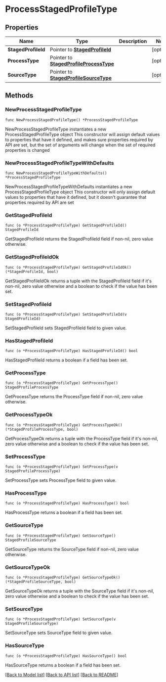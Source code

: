 # ProcessStagedProfileType

## Properties

Name | Type | Description | Notes
------------ | ------------- | ------------- | -------------
**StagedProfileId** | Pointer to [**StagedProfileId**](StagedProfileId.md) |  | [optional] 
**ProcessType** | Pointer to [**StagedProfileProcessType**](StagedProfileProcessType.md) |  | [optional] 
**SourceType** | Pointer to [**StagedProfileSourceType**](StagedProfileSourceType.md) |  | [optional] 

## Methods

### NewProcessStagedProfileType

`func NewProcessStagedProfileType() *ProcessStagedProfileType`

NewProcessStagedProfileType instantiates a new ProcessStagedProfileType object
This constructor will assign default values to properties that have it defined,
and makes sure properties required by API are set, but the set of arguments
will change when the set of required properties is changed

### NewProcessStagedProfileTypeWithDefaults

`func NewProcessStagedProfileTypeWithDefaults() *ProcessStagedProfileType`

NewProcessStagedProfileTypeWithDefaults instantiates a new ProcessStagedProfileType object
This constructor will only assign default values to properties that have it defined,
but it doesn't guarantee that properties required by API are set

### GetStagedProfileId

`func (o *ProcessStagedProfileType) GetStagedProfileId() StagedProfileId`

GetStagedProfileId returns the StagedProfileId field if non-nil, zero value otherwise.

### GetStagedProfileIdOk

`func (o *ProcessStagedProfileType) GetStagedProfileIdOk() (*StagedProfileId, bool)`

GetStagedProfileIdOk returns a tuple with the StagedProfileId field if it's non-nil, zero value otherwise
and a boolean to check if the value has been set.

### SetStagedProfileId

`func (o *ProcessStagedProfileType) SetStagedProfileId(v StagedProfileId)`

SetStagedProfileId sets StagedProfileId field to given value.

### HasStagedProfileId

`func (o *ProcessStagedProfileType) HasStagedProfileId() bool`

HasStagedProfileId returns a boolean if a field has been set.

### GetProcessType

`func (o *ProcessStagedProfileType) GetProcessType() StagedProfileProcessType`

GetProcessType returns the ProcessType field if non-nil, zero value otherwise.

### GetProcessTypeOk

`func (o *ProcessStagedProfileType) GetProcessTypeOk() (*StagedProfileProcessType, bool)`

GetProcessTypeOk returns a tuple with the ProcessType field if it's non-nil, zero value otherwise
and a boolean to check if the value has been set.

### SetProcessType

`func (o *ProcessStagedProfileType) SetProcessType(v StagedProfileProcessType)`

SetProcessType sets ProcessType field to given value.

### HasProcessType

`func (o *ProcessStagedProfileType) HasProcessType() bool`

HasProcessType returns a boolean if a field has been set.

### GetSourceType

`func (o *ProcessStagedProfileType) GetSourceType() StagedProfileSourceType`

GetSourceType returns the SourceType field if non-nil, zero value otherwise.

### GetSourceTypeOk

`func (o *ProcessStagedProfileType) GetSourceTypeOk() (*StagedProfileSourceType, bool)`

GetSourceTypeOk returns a tuple with the SourceType field if it's non-nil, zero value otherwise
and a boolean to check if the value has been set.

### SetSourceType

`func (o *ProcessStagedProfileType) SetSourceType(v StagedProfileSourceType)`

SetSourceType sets SourceType field to given value.

### HasSourceType

`func (o *ProcessStagedProfileType) HasSourceType() bool`

HasSourceType returns a boolean if a field has been set.


[[Back to Model list]](../README.md#documentation-for-models) [[Back to API list]](../README.md#documentation-for-api-endpoints) [[Back to README]](../README.md)


